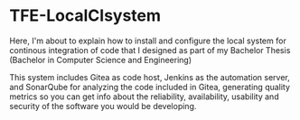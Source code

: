 # TFE-LocalCIsystem


Here, I'm about to explain how to install and configure the local system for continous integration of code that I designed as part of my  Bachelor Thesis (Bachelor in Computer Science and Engineering)

This system includes Gitea as code host, Jenkins as the automation server, and SonarQube for analyzing the code included in Gitea, generating quality metrics so you can get info about the reliability, availability, usability and security of the software you would be developing.
